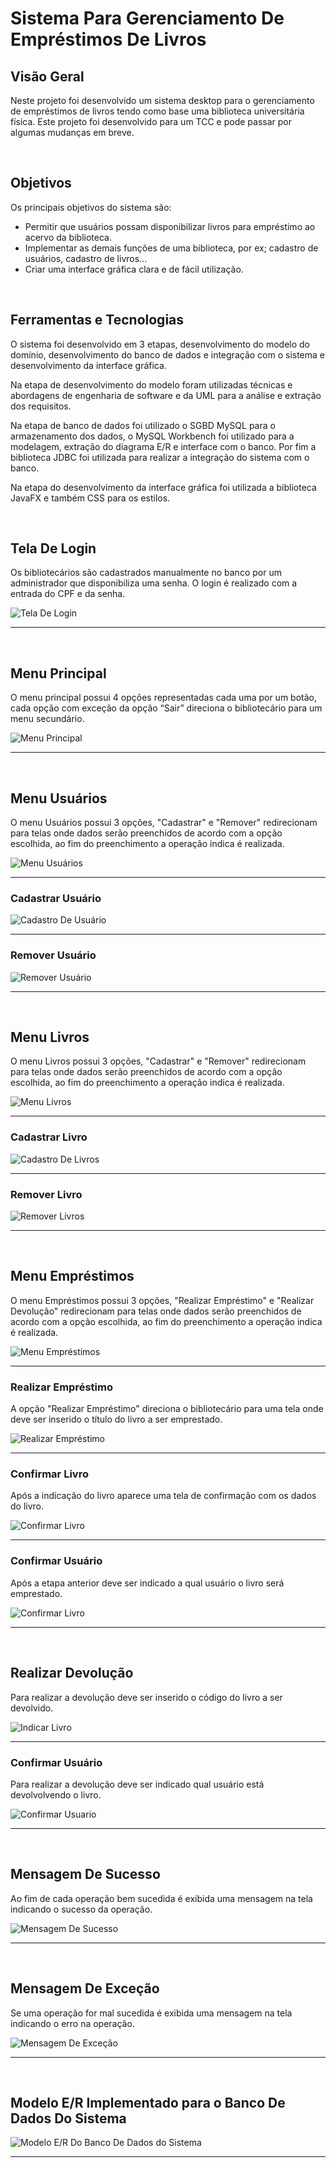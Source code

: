 # Sistema Para Gerenciamento De Empréstimos De Livros

## Visão Geral
<p> 
  Neste projeto foi desenvolvido um sistema desktop para o gerenciamento de empréstimos de livros tendo como base uma biblioteca universitária física. Este projeto foi desenvolvido para um TCC e pode passar por algumas mudanças em breve.
</p>
<br>

## Objetivos
<p>
  Os principais objetivos do sistema são: 
</p>

<ul>
  <li> Permitir que usuários possam disponibilizar livros para empréstimo ao acervo da biblioteca.
  <li>Implementar as demais funções de uma biblioteca, por ex; cadastro de usuários, cadastro de livros...
  <li> Criar uma interface gráfica clara e de fácil utilização.
</ul>
<br>

## Ferramentas e Tecnologias

<p>
  O sistema foi desenvolvido em 3 etapas, desenvolvimento do modelo do domínio, desenvolvimento do banco de dados e integração com o sistema e desenvolvimento da interface gráfica.
</p>

<p>
  Na etapa de desenvolvimento do modelo foram utilizadas técnicas e abordagens de engenharia de software e da UML para a análise e extração dos requisitos.  
</p>

<p>
  Na etapa de banco de dados foi utilizado o SGBD MySQL para o armazenamento dos dados, o MySQL Workbench foi utilizado para a modelagem, extração do diagrama E/R e interface com o banco. Por fim a biblioteca JDBC foi utilizada para realizar a integração do sistema com o banco. 
</p>

<p> 
  Na etapa do desenvolvimento da interface gráfica foi utilizada a biblioteca JavaFX e também CSS para os estilos.
</p>
<br>

## Tela De Login
<p>
  Os bibliotecários são cadastrados manualmente no banco por um administrador que disponibiliza uma senha. O login é realizado com a entrada do CPF e da senha.
</p>

<p>
  <img src = "https://github.com/CarlosVinicios99/Sistema-Gerenciamento-De-Emprestimo-De-Livros/blob/main/imagens/telaDeLogin.jpg?raw=true" alt = "Tela De Login">
</p>
<hr>
<br>

## Menu Principal
<p>
  O menu principal possui 4 opções representadas cada uma por um botão, cada opção com exceção da opção “Sair” direciona o bibliotecário para um menu secundário.
</p>

<p>
  <img src = "https://github.com/CarlosVinicios99/Sistema-Gerenciamento-De-Emprestimo-De-Livros/blob/main/imagens/TelaMenuPrincipal.jpg?raw=true" alt = "Menu Principal">
</p>
<hr>
<br>

## Menu Usuários
<p>
   O menu Usuários possui 3 opções, "Cadastrar" e "Remover" redirecionam para telas onde dados serão preenchidos de acordo com a opção escolhida, ao fim do preenchimento a operação indica é realizada.
</p>
<p>
   <img src = "https://github.com/CarlosVinicios99/Sistema-Gerenciamento-De-Emprestimo-De-Livros/blob/main/imagens/telaMenuUsuario.jpg?raw=true" alt = "Menu Usuários">
</p>
<hr>

### Cadastrar Usuário
<p>
   <img src = "https://github.com/CarlosVinicios99/Sistema-Gerenciamento-De-Emprestimo-De-Livros/blob/main/imagens/telaCadastroUsuario.jpg?raw=true" alt = "Cadastro De Usuário">
</p>
<hr>

### Remover Usuário
<p>
   <img src = "https://github.com/CarlosVinicios99/Sistema-Gerenciamento-De-Emprestimo-De-Livros/blob/main/imagens/image.png?raw=true" alt = "Remover Usuário">
</p>
<hr>
<br>


## Menu Livros
<p>
  O menu Livros possui 3 opções, "Cadastrar" e "Remover" redirecionam para telas onde dados serão preenchidos de acordo com a opção escolhida, ao fim do preenchimento a operação indica é realizada.
</p>
<p>
   <img src = "https://github.com/CarlosVinicios99/Sistema-Gerenciamento-De-Emprestimo-De-Livros/blob/main/imagens/telaMenuLivro.jpg?raw=true" alt = "Menu Livros">
</p>
<hr>

### Cadastrar Livro
<p>
   <img src = "https://github.com/CarlosVinicios99/Sistema-Gerenciamento-De-Emprestimo-De-Livros/blob/main/imagens/telaCadastroLivro.jpg?raw=true" alt = "Cadastro De Livros">
</p>
<hr>

### Remover Livro
<p>
   <img src = "https://github.com/CarlosVinicios99/Sistema-Gerenciamento-De-Emprestimo-De-Livros/blob/main/imagens/TelaRemoverLivro.jpg?raw=true" alt = "Remover Livros">
</p>
<hr>
<br>

## Menu Empréstimos
<p>
   O menu Empréstimos possui 3 opções, "Realizar Empréstimo" e "Realizar Devolução" redirecionam para telas onde dados serão preenchidos de acordo com a opção escolhida, ao fim do preenchimento a operação indica é realizada.
</p>
<p>
   <img src = "https://github.com/CarlosVinicios99/Sistema-Gerenciamento-De-Emprestimo-De-Livros/blob/main/imagens/telaMenuEmprestimo.jpg?raw=true" alt = "Menu Empréstimos">
</p>
<hr>

### Realizar Empréstimo
<p>
  A opção "Realizar Empréstimo" direciona o bibliotecário para uma tela onde deve ser inserido o título do livro a ser emprestado.
</p>
<p>
   <img src = "https://github.com/CarlosVinicios99/Sistema-Gerenciamento-De-Emprestimo-De-Livros/blob/main/imagens/telaLivroParaEmprestimo.jpg?raw=true" alt = "Realizar Empréstimo">
</p>
<hr>

### Confirmar Livro
<p>
  Após a indicação do livro aparece uma tela de confirmação com os dados do livro. 
</p>
<p>
   <img src = "https://github.com/CarlosVinicios99/Sistema-Gerenciamento-De-Emprestimo-De-Livros/blob/main/imagens/telaConfirmarLivroEmprestimo.jpg?raw=true" alt = "Confirmar Livro">
</p>
<hr>

### Confirmar Usuário
<p>
  Após a etapa anterior deve ser indicado a qual usuário o livro será emprestado.
</p>
<p>
   <img src = "https://github.com/CarlosVinicios99/Sistema-Gerenciamento-De-Emprestimo-De-Livros/blob/main/imagens/telaConfirmarUsuario.jpg?raw=true" alt = "Confirmar Livro">
</p>
<hr>
<br>

## Realizar Devolução
<p>
  Para realizar a devolução deve ser inserido o código do livro a ser devolvido.
</p>
<p>
   <img src = "https://github.com/CarlosVinicios99/Sistema-Gerenciamento-De-Emprestimo-De-Livros/blob/main/imagens/telaConfirmarLivroDevolucao.jpg?raw=true" alt = "Indicar Livro">
</p>
<hr>

### Confirmar Usuário
<p>
  Para realizar a devolução deve ser indicado qual usuário está devolvolvendo o livro.
</p>
<p>
   <img src = "https://github.com/CarlosVinicios99/Sistema-Gerenciamento-De-Emprestimo-De-Livros/blob/main/imagens/telaConfirmarUsuario.jpg?raw=true" alt = "Confirmar Usuario">
</p>
<hr>
<br>

## Mensagem De Sucesso
<p>
  Ao fim de cada operação bem sucedida é exibida uma mensagem na tela indicando o sucesso da operação.
</p>
<p>
   <img src = "https://github.com/CarlosVinicios99/Sistema-Gerenciamento-De-Emprestimo-De-Livros/blob/main/imagens/janelaDeConfirmacao.jpg?raw=true" alt = "Mensagem De Sucesso">
</p>
<hr>
<br>

## Mensagem De Exceção
<p>
  Se uma operação for mal sucedida é exibida uma mensagem na tela indicando o erro na operação.
</p>
<p>
   <img src = "https://github.com/CarlosVinicios99/Sistema-Gerenciamento-De-Emprestimo-De-Livros/blob/main/imagens/janelaDeExcecao.jpg?raw=true" alt = "Mensagem De Exceção">
</p>
<hr>
<br>

## Modelo E/R Implementado para o Banco De Dados Do Sistema
<p>
   <img src = "https://github.com/CarlosVinicios99/Sistema-Gerenciamento-De-Emprestimo-De-Livros/blob/main/banco-de-dados/modelagem/banco_de_dados_do_sistema.png?raw=true" alt = "Modelo E/R Do Banco De Dados do Sistema">
</p>
<hr>
<br>

